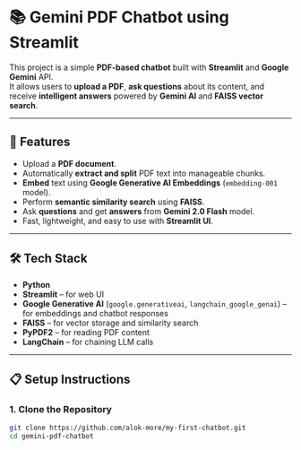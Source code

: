 # 📚 Gemini PDF Chatbot using Streamlit

This project is a simple **PDF-based chatbot** built with **Streamlit** and **Google Gemini** API.  
It allows users to **upload a PDF**, **ask questions** about its content, and receive **intelligent answers** powered by **Gemini AI** and **FAISS vector search**.

---

## 🚀 Features
- Upload a **PDF document**.
- Automatically **extract and split** PDF text into manageable chunks.
- **Embed** text using **Google Generative AI Embeddings** (`embedding-001` model).
- Perform **semantic similarity search** using **FAISS**.
- Ask **questions** and get **answers** from **Gemini 2.0 Flash** model.
- Fast, lightweight, and easy to use with **Streamlit UI**.

---

## 🛠️ Tech Stack
- **Python**
- **Streamlit** – for web UI
- **Google Generative AI** (`google.generativeai`, `langchain_google_genai`) – for embeddings and chatbot responses
- **FAISS** – for vector storage and similarity search
- **PyPDF2** – for reading PDF content
- **LangChain** – for chaining LLM calls

---

## 📋 Setup Instructions

### 1. Clone the Repository
```bash
git clone https://github.com/alok-more/my-first-chatbot.git
cd gemini-pdf-chatbot
